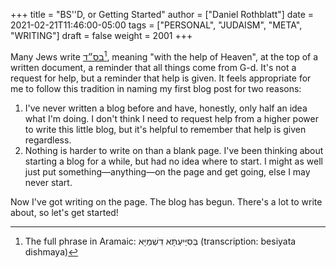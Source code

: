 +++
title = "BS''D, or Getting Started"
author = ["Daniel Rothblatt"]
date = 2021-02-21T11:46:00-05:00
tags = ["PERSONAL", "JUDAISM", "META", "WRITING"]
draft = false
weight = 2001
+++

Many Jews write [בס״ד‎](https://en.wikipedia.org/wiki/Besiyata%5FDishmaya)[^fn:1], meaning "with the help of Heaven", at the top
of a written document, a reminder that all things come from G-d.
It's not a request for help, but a reminder that help is given. It
feels appropriate for me to follow this tradition in naming my
first blog post for two reasons:

1.  I've never written a blog before and have, honestly, only half
    an idea what I'm doing. I don't think I need to request help
    from a higher power to write this little blog, but it's helpful
    to remember that help is given regardless.
2.  Nothing is harder to write on than a blank page. I've been
    thinking about starting a blog for a while, but had no idea
    where to start. I might as well just put something—anything—on
    the page and get going, else I may never start.

Now I've got writing on the page. The blog has begun. There's a lot
to write about, so let's get started!

[^fn:1]: The full phrase in Aramaic: בְּסִיַּיעְתָּא דִשְׁמַיָּא (transcription: besiyata dishmaya)
